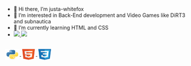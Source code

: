 - 👋 Hi there, I’m justa-whitefox
- 👀 I’m interested in Back-End development and Video Games like DiRT3 and subnautica
- 📖 I’m currently learning HTML and CSS
- <div>
  <a href="https://github.com/justa-whitefox">
  <img height="165em" src="https://github-readme-stats.vercel.app/api?username=justa-whitefox&show_icons=True&theme=dark&include_all_commits=True&count_private=True"/>
  <img height="90em" src="https://github-readme-stats.vercel.app/api/top-langs/?username=justa-whitefox&layout=compact&langs_count=7&theme=dark"/>
</div>
<div style="display: inline_block"><br>
  <img align="center" alt="Rafa-Python" height="30" width="40" src="https://raw.githubusercontent.com/devicons/devicon/master/icons/python/python-original.svg">
  <img align="center" alt="Rafa-HTML" height="30" width="40" src="https://raw.githubusercontent.com/devicons/devicon/master/icons/html5/html5-original.svg">
  <img align="center" alt="Rafa-CSS" height="30" width="40" src="https://raw.githubusercontent.com/devicons/devicon/master/icons/css3/css3-original.svg">
</div>
<!---
  <img align="center" alt="Rafa-Js" height="30" width="40" src="https://raw.githubusercontent.com/devicons/devicon/master/icons/javascript/javascript-plain.svg">
  
--->
<!---
justa-whitefox/justa-whitefox is a ✨ special ✨ repository because its `README.md` (this file) appears on your GitHub profile.
You can click the Preview link to take a look at your changes.
--->
